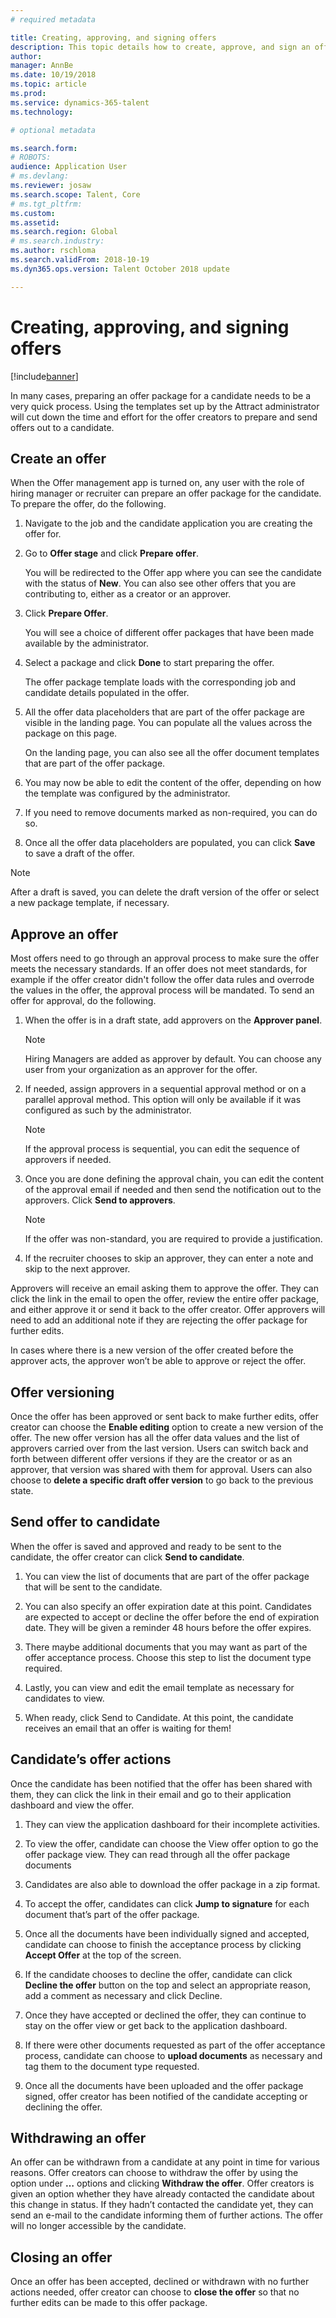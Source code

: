 ```yaml
---
# required metadata

title: Creating, approving, and signing offers
description: This topic details how to create, approve, and sign an offer for a candidate using Dynamics 365 for Talent.
author: 
manager: AnnBe
ms.date: 10/19/2018
ms.topic: article
ms.prod: 
ms.service: dynamics-365-talent
ms.technology: 

# optional metadata

ms.search.form: 
# ROBOTS: 
audience: Application User
# ms.devlang: 
ms.reviewer: josaw
ms.search.scope: Talent, Core
# ms.tgt_pltfrm: 
ms.custom: 
ms.assetid: 
ms.search.region: Global
# ms.search.industry: 
ms.author: rschloma
ms.search.validFrom: 2018-10-19
ms.dyn365.ops.version: Talent October 2018 update

---
```


# Creating, approving, and signing offers

[!include[banner](../includes/banner.md)]

In many cases, preparing an offer package for a candidate needs to be a very quick process.
Using the templates set up by the Attract administrator will cut down the time and
effort for the offer creators to prepare and send offers out to a candidate.

## Create an offer

When the Offer management app is turned on, any user with the role of hiring manager or recruiter can prepare an offer package for the candidate. To prepare the offer, do the following.

1.  Navigate to the job and the candidate application you are creating the offer for.

1.  Go to **Offer stage** and click **Prepare offer**.

    You will be redirected to the Offer app where you can see the candidate with the status of **New**. You can also see other offers that you are contributing to, either as a creator or an approver.

1.  Click **Prepare Offer**. 
    
    You will see a choice of different offer packages that have been made available by the administrator.

1.  Select a package and click **Done** to start preparing the offer.

    The offer package template loads with the corresponding job and candidate details populated in the offer.

1.  All the offer data placeholders that are part of the offer package are visible in the landing page. You can populate
    all the values across the package on this page.

    On the landing page, you can also see all the offer document templates that are part of the offer package.

1.  You may now be able to edit the content of the offer, depending on how the template was configured by the administrator.

1.  If you need to remove documents marked as non-required, you can do so.

1. Once all the offer data placeholders are populated, you can click **Save** to save a draft of the offer.

>[!NOTE]
> After a draft is saved, you can delete the draft version of the offer or select a new package template, if necessary.


## Approve an offer

Most offers need to go through an approval process to make sure the offer meets the necessary standards. If an offer does not meet standards, for example if the offer creator didn't follow the offer data rules and overrode the values in the offer, the approval process will be mandated. To send an offer for approval, do the following.

1.  When the offer is in a draft state, add approvers on the **Approver panel**. 
    >[!NOTE]
    > Hiring Managers are added as approver by default. You can choose any user from your organization as an approver for the offer.

1.  If needed, assign approvers in a sequential approval method or on a parallel approval method. This option will only be available if it was configured as such by the administrator.
    >[!NOTE]
    > If the approval process is sequential, you can edit the sequence of approvers if needed.

1.  Once you are done defining the approval chain, you can edit the content of the approval email if needed and then send the notification out to the approvers. Click **Send to approvers**.
    >[!NOTE]
    > If the offer was non-standard, you are required to provide a justification.

1.  If the recruiter chooses to skip an approver, they can enter a note and skip to the next approver.

Approvers will receive an email asking them to approve the offer. They can click the link in the email to open the offer, review the
entire offer package, and either approve it or send it back to the offer creator. Offer approvers will need to add an additional note if they are rejecting the offer package for further edits. 

In cases where there is a new version of the offer created before the approver acts, the approver won’t be able to approve or reject the offer.

## Offer versioning 

Once the offer has been approved or sent back to make further edits, offer
creator can choose the **Enable editing** option to create a new version of the
offer. The new offer version has all the offer data values and the list of
approvers carried over from the last version. Users can switch back and forth
between different offer versions if they are the creator or as an approver, that
version was shared with them for approval. Users can also choose to **delete a
specific draft offer version** to go back to the previous state.

Send offer to candidate 
------------------------

When the offer is saved and approved and ready to be sent to the candidate, the
offer creator can click **Send to candidate**.

1.  You can view the list of documents that are part of the offer package that
    will be sent to the candidate.

2.  You can also specify an offer expiration date at this point. Candidates are
    expected to accept or decline the offer before the end of expiration date.
    They will be given a reminder 48 hours before the offer expires.

3.  There maybe additional documents that you may want as part of the offer
    acceptance process. Choose this step to list the document type required.

4.  Lastly, you can view and edit the email template as necessary for candidates
    to view.

5.  When ready, click Send to Candidate. At this point, the candidate receives
    an email that an offer is waiting for them!

Candidate’s offer actions 
--------------------------

Once the candidate has been notified that the offer has been shared with them,
they can click the link in their email and go to their application dashboard and
view the offer.

1.  They can view the application dashboard for their incomplete activities.

2.  To view the offer, candidate can choose the View offer option to go the
    offer package view. They can read through all the offer package documents

3.  Candidates are also able to download the offer package in a zip format.

4.  To accept the offer, candidates can click **Jump to signature** for each
    document that’s part of the offer package.

5.  Once all the documents have been individually signed and accepted, candidate
    can choose to finish the acceptance process by clicking **Accept Offer** at
    the top of the screen.

6.  If the candidate chooses to decline the offer, candidate can click **Decline
    the offer** button on the top and select an appropriate reason, add a
    comment as necessary and click Decline.

7.  Once they have accepted or declined the offer, they can continue to stay on
    the offer view or get back to the application dashboard.

8.  If there were other documents requested as part of the offer acceptance
    process, candidate can choose to **upload documents** as necessary and tag
    them to the document type requested.

9.  Once all the documents have been uploaded and the offer package signed,
    offer creator has been notified of the candidate accepting or declining the
    offer.

Withdrawing an offer
--------------------

An offer can be withdrawn from a candidate at any point in time for various
reasons. Offer creators can choose to withdraw the offer by using the option
under **…** options and clicking **Withdraw the offer**. Offer creators is given
an option whether they have already contacted the candidate about this change in
status. If they hadn’t contacted the candidate yet, they can send an e-mail to
the candidate informing them of further actions. The offer will no longer
accessible by the candidate.

Closing an offer 
-----------------

Once an offer has been accepted, declined or withdrawn with no further actions
needed, offer creator can choose to **close the offer** so that no further edits
can be made to this offer package.
